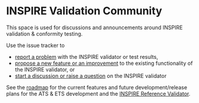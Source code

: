 # INSPIRE Validation Community
This space is used for discussions and announcements around INSPIRE validation & conformity testing.

Use the issue tracker to
- [report a problem](https://github.com/inspire-eu-validation/community/issues/new?template=problem.md) with the INSPIRE validator or test results,
- [propose a new feature or an improvement](https://github.com/inspire-eu-validation/community/issues/new?template=improvement-proposal.md) to the existing functionality of the INSPIRE validator, or
- [start a discussion or raise a question](https://github.com/inspire-eu-validation/community/issues/new?template=discussion.md)  on the INSPIRE validator

See the [roadmap](roadmap.md) for the current features and future development/release plans for the ATS & ETS development and the [INSPIRE Reference Validator](http://inspire-sandbox.jrc.ec.europa.eu/validator/).
